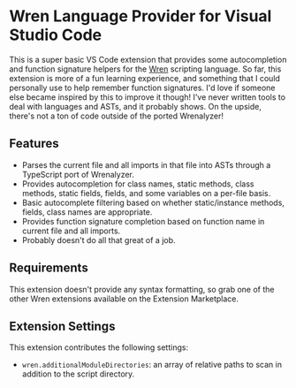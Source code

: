 # Wren Language Provider for Visual Studio Code

This is a super basic VS Code extension that provides some autocompletion and function signature helpers for the [Wren](http://wren.io) scripting language. So far, this extension is more of a fun learning experience, and something that I could personally use to help remember function signatures. I'd love if someone else became inspired by this to improve it though! I've never written tools to deal with languages and ASTs, and it probably shows. On the upside, there's not a ton of code outside of the ported Wrenalyzer!

## Features

- Parses the current file and all imports in that file into ASTs through a TypeScript port of Wrenalyzer.
- Provides autocompletion for class names, static methods, class methods, static fields, fields, and some variables on a per-file basis.
- Basic autocomplete filtering based on whether static/instance methods, fields, class names are appropriate.
- Provides function signature completion based on function name in current file and all imports.
- Probably doesn't do all that great of a job.

## Requirements

This extension doesn't provide any syntax formatting, so grab one of the other Wren extensions available on the Extension Marketplace.

## Extension Settings

This extension contributes the following settings:

* `wren.additionalModuleDirectories`: an array of relative paths to scan in addition to the script directory.